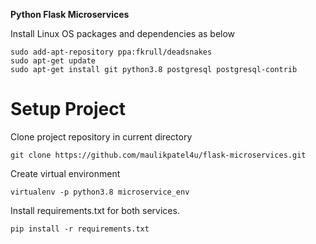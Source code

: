 **Python Flask Microservices**

Install Linux OS packages and dependencies as below
```linux
sudo add-apt-repository ppa:fkrull/deadsnakes
sudo apt-get update
sudo apt-get install git python3.8 postgresql postgresql-contrib
```

# Setup Project
Clone project repository in current directory
```inux
git clone https://github.com/maulikpatel4u/flask-microservices.git
```

Create virtual environment
```inux
virtualenv -p python3.8 microservice_env
```

Install requirements.txt for both services.
```inux
pip install -r requirements.txt
```
